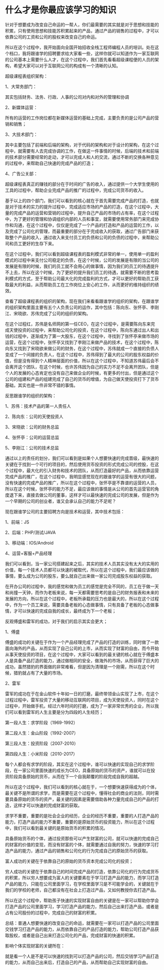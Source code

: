 # 什么才是你最应该学习的知识

针对于想要成为改变自己命运的一帮人，你们最需要的其实就是对于思想和技能的积累，只有使用思想和技能苏积累起来的产品，通过产品的销售的过程中，才可以依靠公司的工资和公司的股权来改变自己的命运。

所以在这个过程中，我开始面向全国开始招收全栈工程师编程人员的培训。处在这个档口，我将跟谁学的招聘要求给大家看一些，这样你就可以知道作为一家互联网的公司基本上需要什么人才，在这个过程中，我们首先看看超级课程便的人员的架构，希望大家可以对于互联网公司的构成有一个清晰的认知。

超级课程表组织架构：

1、大常务部门：

其实包括财务、法务、行政、人事的公司对内和对外的管理和协调

2、新媒体运营：

所有的运营的工作岗位都在新媒体运营的基础上完成，主要负责的是公司产品的营销和销售；

3、大技术部门：

其中主要包括了前端和后端的架构，对于代码的架构和对于设计的架构，在这个过程中，就需要有人去完成协调的工作，在做这一件事情的时候，后端的技术和前端的技术部分需要经常的走动，才可以完成人和人的交流，通过不断的交换各种意见的过程中，来帮助自己快速的完成产品的打造；

4、广告公关部：

超级课程表真正的赚钱的部分在于时间的广告的收入，通过提供一个大学生使用的工具的过程中，帮助企业完成产品的推广的过程中，完成公司货币的收入。

基于以上的四个部门，我们可以看到的核心就在于首先需要完成产品的打造，也就是对于技术的实力的提升过程中，完成适应市场的产品的打造，在这个过程中，大量的完成产品的运营和营销的过程中，提升自己产品的市场的占有率，在这个过程中，为了更好的管理和协调组织内部的人员和事宜，就需要使用常务部门来完成协作和沟通，在这个过程中，仅仅是完成了一个产品的打造和产品的运营的工作，以及完成了公司化的管理，而最重要的部分在于完成收入的获取，通过广告部门来获取整个产品的收入，通过收入来支付员工的负债和公司的负债的过程中，来帮助公司和员工更好的生存下来。

在这个过程中，我们可以看到超级课程表的盈利模式非常的单一，使用单一的盈利模式的过程中来支付公司稳定的负债，在这个时候，公司的发展是有限的当公司的发展是有限的时候，我们的员工就不会用心的做事情，因为我们的员工的待遇提升不上去，所以在这个时候，为了更好的提升我们员工的待遇，就需要不断的思考盈利模式的方式，至于帮助公司最大化的完成盈利的方式，才可以更好的帮助员工获取最大的利益，从而帮助员工在工作岗位上安心的工作，从而更好的维持组织的绩效。

查看了超级课程表的组织的架构，现在我们来看看跟谁学的组织的架构，在跟谁学的组织架构里面主要有五个人负责公司的运作，其中包括：陈向东、张怀亭、李刚江、宋晓欲、苏伟完成了公司的组织的架构。

在这个过程红，苏伟是名师网的第一任CEO，在这个过程中，是需要陈向东来完成天使投资的过程中，来帮助公司化的投资，在这个过程中，陈向东通过出人和出钱的过程中，逐渐成为了第一大股东，在这个过程中，寻找到了张怀亭来做市场的运营，在这个过程中，张怀亭又找到了李刚江来做产品的技术，在这个过程中，陈向东又找到了宋晓欲来做公司的财务，在这个过程中，苏伟就成一个直接的负债人变成了一个间接的负责人，在这个过程中，苏伟得到了最大的公司的股东权益的价值，但是没有得到个人精神层面的价值，所以在这个过程中，不知道苏伟最后会不会离开这个团队，在这个时候，也许苏伟因为自己的实力不足不会离开团队，但是个人的发展的心态肯定也没有自己来做企业的时候，有更多的付出，但是通过这个公司的组建和产品的组建完成了自己的货币的增值，为自己做天使投资打下了货币基础，其实也是一件非常不错的事情。

反思跟谁学的组织的架构：

1、苏伟：技术产品的第一人责任人

2、陈向东：公司的天使投资人

3、宋晓欲：公司的财务总监

4、张怀亭：公司的运营总监

5、李刚江：公司的技术总监

通过以上的责任的划分，我们可以看到是如果个人想要快速的完成晋级，最快速的关键在于找到一个可行的项目的，然后使用货币投资的形式完成公司的控股，在这个过程中，最大化的引入财务和技术的团队，从而打造最好的产品，从而依靠运营完成产品的推广，在这个过程中，我明显感觉现在的跟谁学的运营有很大的问题，没有快速的完成产品的推广，所以在这个过程中，张怀亭是不靠谱的运营的人员，所以在这个时候，张怀亭的能力不足，最应该做的事情是从公司的首先运营官的角度退下来，直接去做公司的董事，这样才可以最快速的完成公司的发展，但是作为一个早期的公司的创业者，谁又会承认自己的能力不足呢？

现在跟谁学公司的主要招聘方向是技术和运营，其中技术包括：

1、前端：JS

2、后端：PHP/测试/JAVA

3、移动端：IOS/Android

4、运营+客服+产品经理

我们可以看到，当一家公司搭建起来之后，其实的技术人员其实没有太大的实用的价值，每一个技术人员都可以快速的被取代，所以在这个过程中，我们最应该做的事情，要么成为公司的股东，要么就自己出来做一家公司完成股东权益的获取。

在开办公司的过程中，我的感觉和做为员工的感觉是完全不同的，员工在于做一天和尚撞一天钟，而作为老板来说，每一天都需要思考的是自己的财务报表和未来的发展的方向，所以在这个过程中，老板所承载的压力也是最大的，所以在这个过程中，作为一个员工来说，需要具备老板的心态做事情，只有具备了老板的心态做事情，才可以快速的完成自我的成长，最终成为下一个老板；

反观傅盛和雷军的成功，对于我们的启示其实会更大；

1、傅盛

傅盛的成功的关键在于作为一个产品经理完成了产品的打造的训练，同时做了一款面向海外的产品，从而实现了自己公司的上市，从而实现了财富的自由，而今开始从事天使投资的项目，在这个过程中，大家可以看到的最关键的核心就在于傅盛本人是具备产品打造的能力，通过做相同的安全，做海外的市场，从而获得了巨大的成功，虽然猎豹的界面做的非常难看，但是因为清理是一个刚需，所以在这个时候，猎豹就占有了大量的市场。

2、雷军

雷军的成功在于在金山软件十年如一日的打磨，最终带领金山实现了上市，在这个过程过程中，雷军投资了大量的移动互联网的项目，成为天使投资人，同时在这个过程中，开始做手机，经过六年时间的打磨，成为了一家非常优秀的企业，所以我们可以看到雷军的人生主要是分为四段的人生经历；

第一段人生：求学阶段（1969-1992）

第二段人生：金山阶段（1992-2007）

第三段人生：投资阶段（2007-2010）

第四段人生：小米阶段（2010-2017）

每个人都会有求学的阶段，其实在这个过程中，谁可以快速的实现自己的求学阶段，在一家公司里面快速的成长为CEO，具备原始的货币的资产，谁就可以在投资阶段具备原始的货币，从而在下一个自我颠覆的阶段完成自我的超越。

所以在这个过程中，我们可以看到的核心就在于，一个想要快速获得成为的个体，最关键不是所谓的求学，而是需要在这个过程中，懂得社会的商业的法则，同时需要具备原始的货币的资产，最关键的因素是需要借助各种力量完成自己的产品的打造，这样才可以快速的完成财富的获取。

求学不重要，重要的是社会企业的经历，企业的经历不重要，重要的人打造产品的能力，打造产品的能力不重要，重要的是原始货币的投资能力，所以在这个过程中，我们可以看到最关键的是原始货币的积累的情况。

具备原始货币的个体，通过投资那些可以产生财富的公司，就可以快速的完成自己的财富的价值的变现，而没有财富的个体，就需要通过自我的努力，快速的学习打造产品的能力，通过产品的销售和公司化的行为完成自己的原始货币的获取。

富人成功的关键在于依靠自己的原始的货币资本完成公司化的投资；

穷人成功的关键在于依靠自己的时间完成产品的打造，依靠公司化的行为完成货币的积累，所以穷人想要成为富人的关键要素在于学习打造产品的能力，而学习打造产品的能力，只能在公司里面学习，在学校里面学习是不可能学会的，关键就在于我们的学校的老师，自己都没有在社会上打造过产品，又如何教授你去打造产品。

所以在这个过程中，帮助孩子快速的实现财富自由的关键是在一家可以帮助你学会打造产品的公司里面学习，学习打造产品的能力，然后自己出来打造产品，或者是占有公司股份的过程中，完成自己的财富的积累。

总结：普通人想要快速的改变自己的命运，就需要在一家可以打造产品的公司里面交钱学习打造产品的能力，从而依靠自己的产品打造的能力，帮助公司打造产品获取股权，或者是自己出来打造公司化的产品，完成财富的快速的积累。

影响个体实现财富的关键所在：

就是看一个人是不是可以快速的找到可以打造产品的公司，然后交钱学习产品打造的能力，从而自己出来后，打造自己的产品，从而帮助自己实现财富的自由。
